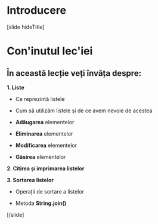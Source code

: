 # Introducere
[slide hideTitle]
# Con'inutul lec'iei

## În această lecție veți învăța despre:

**1. Liste**

- Ce reprezintă listele

- Cum să utilizăm listele și de ce avem nevoie de acestea 

- **Adăugarea** elementelor

- **Eliminarea** elementelor

- **Modificarea** elementelor

- **Găsirea** elementelor

**2. Citirea și imprimarea listelor**

**3. Sortarea listelor**

- Operații de sortare a listelor

- Metoda **String.join()**


[/slide]